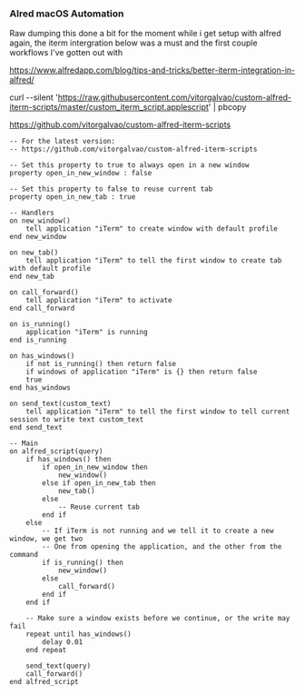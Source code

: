 ### Alred macOS Automation

Raw dumping this done a bit for the moment while i get setup with alfred again, the iterm intergration below was a must and the first couple workflows I've gotten out with 

https://www.alfredapp.com/blog/tips-and-tricks/better-iterm-integration-in-alfred/  

curl --silent 'https://raw.githubusercontent.com/vitorgalvao/custom-alfred-iterm-scripts/master/custom_iterm_script.applescript' | pbcopy

https://github.com/vitorgalvao/custom-alfred-iterm-scripts


```
-- For the latest version:
-- https://github.com/vitorgalvao/custom-alfred-iterm-scripts

-- Set this property to true to always open in a new window
property open_in_new_window : false

-- Set this property to false to reuse current tab
property open_in_new_tab : true

-- Handlers
on new_window()
	tell application "iTerm" to create window with default profile
end new_window

on new_tab()
	tell application "iTerm" to tell the first window to create tab with default profile
end new_tab

on call_forward()
	tell application "iTerm" to activate
end call_forward

on is_running()
	application "iTerm" is running
end is_running

on has_windows()
	if not is_running() then return false
	if windows of application "iTerm" is {} then return false
	true
end has_windows

on send_text(custom_text)
	tell application "iTerm" to tell the first window to tell current session to write text custom_text
end send_text

-- Main
on alfred_script(query)
	if has_windows() then
		if open_in_new_window then
			new_window()
		else if open_in_new_tab then
			new_tab()
		else
			-- Reuse current tab
		end if
	else
		-- If iTerm is not running and we tell it to create a new window, we get two
		-- One from opening the application, and the other from the command
		if is_running() then
			new_window()
		else
			call_forward()
		end if
	end if

	-- Make sure a window exists before we continue, or the write may fail
	repeat until has_windows()
		delay 0.01
	end repeat

	send_text(query)
	call_forward()
end alfred_script
```